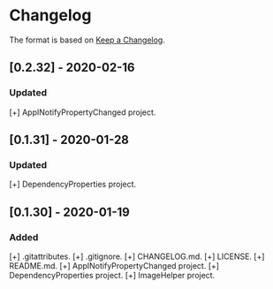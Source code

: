 # Changelog

The format is based on [Keep a Changelog](https://keepachangelog.com/en/1.0.0/).

## [0.2.32] - 2020-02-16
### Updated
  [+] AppINotifyPropertyChanged project.

## [0.1.31] - 2020-01-28
### Updated
  [+] DependencyProperties project.

## [0.1.30] - 2020-01-19
### Added
  [+] .gitattributes.
  [+] .gitignore.
  [+] CHANGELOG.md.
  [+] LICENSE.
  [+] README.md.
  [+] AppINotifyPropertyChanged project.
  [+] DependencyProperties project.
  [+] ImageHelper project.
